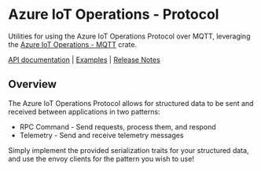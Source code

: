 # Azure IoT Operations - Protocol
Utilities for using the Azure IoT Operations Protocol over MQTT, leveraging the [Azure IoT Operations - MQTT](../azure_iot_operations_mqtt/) crate.

[API documentation](https://azure.github.io/iot-operations-sdks/rust/azure_iot_operations_protocol) |
[Examples](examples) |
[Release Notes](https://github.com/Azure/iot-operations-sdks/releases?q=rust%2Fprotocol&expanded=true)

## Overview

The Azure IoT Operations Protocol allows for structured data to be sent and received between applications in two patterns:

- RPC Command - Send requests, process them, and respond
- Telemetry - Send and receive telemetry messages

Simply implement the provided serialization traits for your structured data, and use the envoy clients for the pattern you wish to use!
